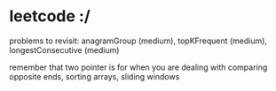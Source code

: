 # leetcode :/

problems to revisit: anagramGroup (medium), topKFrequent (medium), longestConsecutive (medium)

remember that two pointer is for when you are dealing with comparing opposite ends, sorting arrays, sliding windows